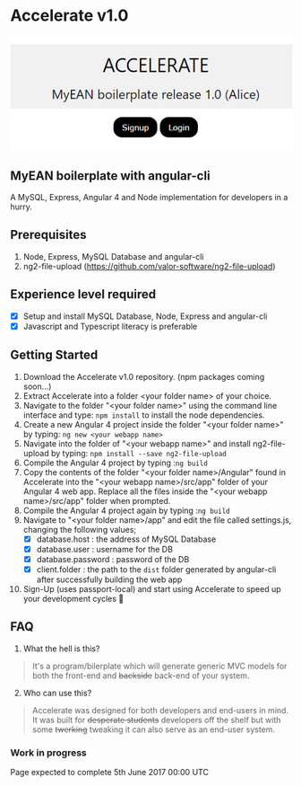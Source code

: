 # Accelerate v1.0
![Accelerate](https://github.com/MunchingRabbit/accelerate/blob/master/accelerate.PNG)

## MyEAN boilerplate with angular-cli
A MySQL, Express, Angular 4 and Node implementation for developers in a hurry.

## Prerequisites
1) Node, Express, MySQL Database and angular-cli
2) ng2-file-upload (https://github.com/valor-software/ng2-file-upload)

## Experience level required
- [x] Setup and install MySQL Database, Node, Express and angular-cli
- [x] Javascript and Typescript literacy is preferable

## Getting Started
1) Download the Accelerate v1.0 repository. 
   (npm packages coming soon...)
2) Extract Accelerate into a folder \<your folder name\> of your 
   choice. 
3) Navigate to the folder "\<your folder name\>" using
   the command line interface and type: `npm install` to install 
   the node dependencies.
4) Create a new Angular 4 project inside the folder 
   "\<your folder name\>" by typing: `ng new <your webapp name>`
5) Navigate into the folder of "\<your webapp name\>" and install 
   ng2-file-upload by typing: `npm install --save ng2-file-upload`
6) Compile the Angular 4 project by typing :`ng build`
7) Copy the contents of the folder "\<your folder name\>/Angular" found 
   in Accelerate into the "\<your webapp name\>/src/app" folder of your Angular 4
   web app. Replace all the files inside the "\<your webapp name\>/src/app"
   folder when prompted.
8) Compile the Angular 4 project again by typing :`ng build`
9) Navigate to "\<your folder name\>/app" and edit the file called 
   settings.js, changing the following values;
   - [x] database.host : the address of MySQL Database
   - [x] database.user : username for the DB
   - [x] database.password : password of the DB
   - [x] client.folder : the path to the `dist` folder generated by
                          angular-cli after successfully building the web app
10) Sign-Up (uses passport-local) and start using Accelerate 
    to speed up your development cycles :tada:

## FAQ
1) What the hell is this?
>It's a program/bilerplate which will generate generic MVC models
for both the front-end and ~~backside~~ back-end of your system.
2) Who can use this?
>Accelerate was designed for both developers and end-users in mind.
It was built for ~~desperate students~~ developers off the shelf but with 
some ~~twerking~~ tweaking it can also serve as an end-user system.

### Work in progress

Page expected to complete 5th June 2017 00:00 UTC 
